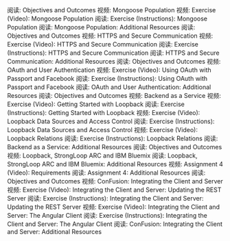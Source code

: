 阅读: Objectives and Outcomes
视频: Mongoose Population
视频: Exercise (Video): Mongoose Population
阅读: Exercise (Instructions): Mongoose Population
阅读: Mongoose Population: Additional Resources
阅读: Objectives and Outcomes
视频: HTTPS and Secure Communication
视频: Exercise (Video): HTTPS and Secure Communication
阅读: Exercise (Instructions): HTTPS and Secure Communication
阅读: HTTPS and Secure Communication: Additional Resources
阅读: Objectives and Outcomes
视频: OAuth and User Authentication
视频: Exercise (Video): Using OAuth with Passport and Facebook
阅读: Exercise (Instructions): Using OAuth with Passport and Facebook
阅读: OAuth and User Authentication: Additional Resources
阅读: Objectives and Outcomes
视频: Backend as a Service
视频: Exercise (Video): Getting Started with Loopback
阅读: Exercise (Instructions): Getting Started with Loopback
视频: Exercise (Video): Loopback Data Sources and Access Control
阅读: Exercise (Instructions): Loopback Data Sources and Access Control
视频: Exercise (Video): Loopback Relations
阅读: Exercise (Instructions): Loopback Relations
阅读: Backend as a Service: Additional Resources
阅读: Objectives and Outcomes
视频: Loopback, StrongLoop ARC and IBM Bluemix
阅读: Loopback, StrongLoop ARC and IBM Bluemix: Additional Resources
视频: Assignment 4 (Video): Requirements
阅读: Assignment 4: Additional Resources
阅读: Objectives and Outcomes
视频: ConFusion: Integrating the Client and Server
视频: Exercise (Video): Integrating the Client and Server: Updating the REST Server
阅读: Exercise (Instructions): Integrating the Client and Server: Updating the REST Server
视频: Exercise (Video): Integrating the Client and Server: The Angular Client
阅读: Exercise (Instructions): Integrating the Client and Server: The Angular Client
阅读: ConFusion: Integrating the Client and Server: Additional Resources
